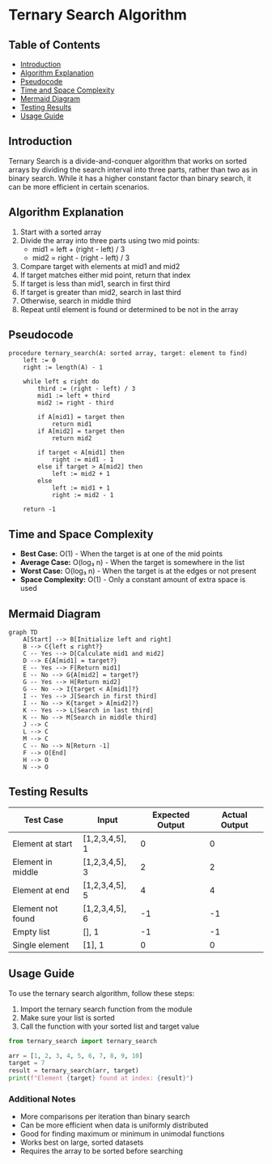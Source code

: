 # Ternary Search Algorithm

## Table of Contents

- [Introduction](#introduction)
- [Algorithm Explanation](#algorithm-explanation)
- [Pseudocode](#pseudocode)
- [Time and Space Complexity](#time-and-space-complexity)
- [Mermaid Diagram](#mermaid-diagram)
- [Testing Results](#testing-results)
- [Usage Guide](#usage-guide)

## Introduction

Ternary Search is a divide-and-conquer algorithm that works on sorted arrays by dividing the search interval into three parts, rather than two as in binary search. While it has a higher constant factor than binary search, it can be more efficient in certain scenarios.

## Algorithm Explanation

1. Start with a sorted array
2. Divide the array into three parts using two mid points:
   - mid1 = left + (right - left) / 3
   - mid2 = right - (right - left) / 3
3. Compare target with elements at mid1 and mid2
4. If target matches either mid point, return that index
5. If target is less than mid1, search in first third
6. If target is greater than mid2, search in last third
7. Otherwise, search in middle third
8. Repeat until element is found or determined to be not in the array

## Pseudocode

```
procedure ternary_search(A: sorted array, target: element to find)
    left := 0
    right := length(A) - 1

    while left ≤ right do
        third := (right - left) / 3
        mid1 := left + third
        mid2 := right - third

        if A[mid1] = target then
            return mid1
        if A[mid2] = target then
            return mid2

        if target < A[mid1] then
            right := mid1 - 1
        else if target > A[mid2] then
            left := mid2 + 1
        else
            left := mid1 + 1
            right := mid2 - 1

    return -1
```

## Time and Space Complexity

- **Best Case:** O(1) - When the target is at one of the mid points
- **Average Case:** O(log₃ n) - When the target is somewhere in the list
- **Worst Case:** O(log₃ n) - When the target is at the edges or not present
- **Space Complexity:** O(1) - Only a constant amount of extra space is used

## Mermaid Diagram

```mermaid
graph TD
    A[Start] --> B[Initialize left and right]
    B --> C{left ≤ right?}
    C -- Yes --> D[Calculate mid1 and mid2]
    D --> E{A[mid1] = target?}
    E -- Yes --> F[Return mid1]
    E -- No --> G{A[mid2] = target?}
    G -- Yes --> H[Return mid2]
    G -- No --> I{target < A[mid1]?}
    I -- Yes --> J[Search in first third]
    I -- No --> K{target > A[mid2]?}
    K -- Yes --> L[Search in last third]
    K -- No --> M[Search in middle third]
    J --> C
    L --> C
    M --> C
    C -- No --> N[Return -1]
    F --> O[End]
    H --> O
    N --> O
```

## Testing Results

| Test Case         | Input          | Expected Output | Actual Output |
| ----------------- | -------------- | --------------- | ------------- |
| Element at start  | [1,2,3,4,5], 1 | 0               | 0             |
| Element in middle | [1,2,3,4,5], 3 | 2               | 2             |
| Element at end    | [1,2,3,4,5], 5 | 4               | 4             |
| Element not found | [1,2,3,4,5], 6 | -1              | -1            |
| Empty list        | [], 1          | -1              | -1            |
| Single element    | [1], 1         | 0               | 0             |

## Usage Guide

To use the ternary search algorithm, follow these steps:

1. Import the ternary search function from the module
2. Make sure your list is sorted
3. Call the function with your sorted list and target value

```python
from ternary_search import ternary_search

arr = [1, 2, 3, 4, 5, 6, 7, 8, 9, 10]
target = 7
result = ternary_search(arr, target)
print(f"Element {target} found at index: {result}")
```

### Additional Notes

- More comparisons per iteration than binary search
- Can be more efficient when data is uniformly distributed
- Good for finding maximum or minimum in unimodal functions
- Works best on large, sorted datasets
- Requires the array to be sorted before searching
